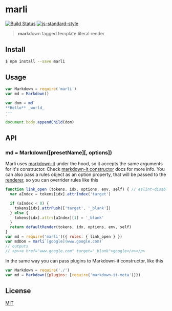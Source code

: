 # marli
[![Build Status](https://img.shields.io/travis/YerkoPalma/marli/master.svg?style=flat-square)](https://travis-ci.org/YerkoPalma/marli) [![js-standard-style](https://img.shields.io/badge/code%20style-standard-brightgreen.svg?style=flat-square)](https://github.com/feross/standard)

> **mar**kdown tagged template **li**teral render

## Install

```bash
$ npm install --save marli
```

## Usage

```js
var Markdown = require('marli')
var md = Markdown()

var dom = md`
**Hello** _world_
---
`
document.body.appendChild(dom)
```

## API

### md = Markdown([presetName][, options])

Marli uses [markdown-it][markdown-it] under the hood, so it accepts the same 
arguments for it's constructor. Check [markdown-it constructor][constructor] 
docs for more info. You can also pass a rules object as an option property, 
that will be passed to the [renderer][renderer], so you can overrider rules 
like this

```js
function link_open (tokens, idx, options, env, self) { // eslint-disable-line camelcase
  var aIndex = tokens[idx].attrIndex('target')

  if (aIndex < 0) {
    tokens[idx].attrPush(['target', '_blank'])
  } else {
    tokens[idx].attrs[aIndex][1] = '_blank'
  }
  return defaultRender(tokens, idx, options, env, self)
}
var md = require('marli')({ rules: { link_open } })
var mdDom = marli`[google](www.google.com)`
// outputs
// <p><a href="www.google.com" target="_blank">google</a></p>
```

In the same way you can pass plugins to Markdown-it constructor, like this

```js
var Markdown = require('./')
var md = Markdown({plugins: [require('markdown-it-meta')]})
```
## License
[MIT](/license)

[markdown-it]: https://github.com/markdown-it/markdown-it
[constructor]: https://markdown-it.github.io/markdown-it/#MarkdownIt.new
[renderer]: https://github.com/markdown-it/markdown-it/blob/3353462142d519dfe5b613e4d9e79fa29601ff98/lib/renderer.js